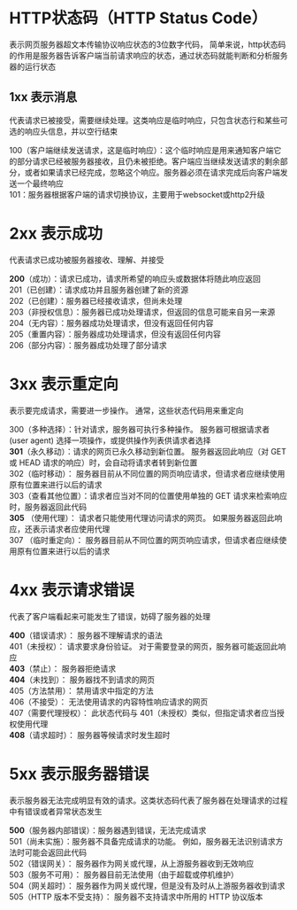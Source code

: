 # HTTP状态码（HTTP Status Code）
表示网页服务器超文本传输协议响应状态的3位数字代码，
简单来说，http状态码的作用是服务器告诉客户端当前请求响应的状态，通过状态码就能判断和分析服务器的运行状态

## 1xx 表示消息
代表请求已被接受，需要继续处理。这类响应是临时响应，只包含状态行和某些可选的响应头信息，并以空行结束

100（客户端继续发送请求，这是临时响应）：这个临时响应是用来通知客户端它的部分请求已经被服务器接收，且仍未被拒绝。客户端应当继续发送请求的剩余部分，或者如果请求已经完成，忽略这个响应。服务器必须在请求完成后向客户端发送一个最终响应  
101：服务器根据客户端的请求切换协议，主要用于websocket或http2升级

# 2xx 表示成功
代表请求已成功被服务器接收、理解、并接受

**200**（成功）：请求已成功，请求所希望的响应头或数据体将随此响应返回  
201（已创建）：请求成功并且服务器创建了新的资源    
202（已创建）：服务器已经接收请求，但尚未处理  
203（非授权信息）：服务器已成功处理请求，但返回的信息可能来自另一来源  
204（无内容）：服务器成功处理请求，但没有返回任何内容  
205（重置内容）：服务器成功处理请求，但没有返回任何内容  
206（部分内容）：服务器成功处理了部分请求  

# 3xx 表示重定向
表示要完成请求，需要进一步操作。 通常，这些状态代码用来重定向

300（多种选择）：针对请求，服务器可执行多种操作。 服务器可根据请求者 (user agent) 选择一项操作，或提供操作列表供请求者选择  
**301**（永久移动）：请求的网页已永久移动到新位置。 服务器返回此响应（对 GET 或 HEAD 请求的响应）时，会自动将请求者转到新位置  
302（临时移动）： 服务器目前从不同位置的网页响应请求，但请求者应继续使用原有位置来进行以后的请求  
303（查看其他位置）：请求者应当对不同的位置使用单独的 GET 请求来检索响应时，服务器返回此代码  
**305** （使用代理）： 请求者只能使用代理访问请求的网页。 如果服务器返回此响应，还表示请求者应使用代理  
307 （临时重定向）： 服务器目前从不同位置的网页响应请求，但请求者应继续使用原有位置来进行以后的请求  

# 4xx 表示请求错误
代表了客户端看起来可能发生了错误，妨碍了服务器的处理

**400**（错误请求）： 服务器不理解请求的语法  
401（未授权）： 请求要求身份验证。 对于需要登录的网页，服务器可能返回此响应  
**403**（禁止）： 服务器拒绝请求  
**404**（未找到）： 服务器找不到请求的网页  
405（方法禁用）： 禁用请求中指定的方法  
406（不接受）： 无法使用请求的内容特性响应请求的网页  
407（需要代理授权）： 此状态代码与 401（未授权）类似，但指定请求者应当授权使用代理  
**408**（请求超时）： 服务器等候请求时发生超时  

# 5xx 表示服务器错误
表示服务器无法完成明显有效的请求。这类状态码代表了服务器在处理请求的过程中有错误或者异常状态发生

**500**（服务器内部错误）：服务器遇到错误，无法完成请求  
501（尚未实施）：服务器不具备完成请求的功能。 例如，服务器无法识别请求方法时可能会返回此代码  
502（错误网关）： 服务器作为网关或代理，从上游服务器收到无效响应  
503（服务不可用）： 服务器目前无法使用（由于超载或停机维护）  
504（网关超时）： 服务器作为网关或代理，但是没有及时从上游服务器收到请求  
505（HTTP 版本不受支持）： 服务器不支持请求中所用的 HTTP 协议版本  